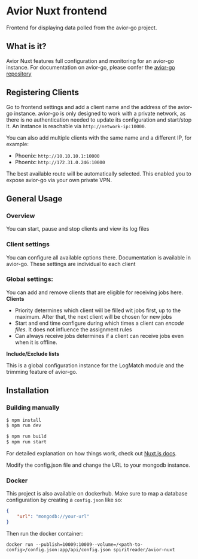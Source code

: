# Avior Nuxt frontend
Frontend for displaying data polled from the avior-go project.

## What is it?
Avior Nuxt features full configuration and monitoring for an avior-go instance.
For documentation on avior-go, please confer the
[avior-go repository](https://www.github.com/Spiritreader/avior-go)

## Registering Clients
Go to frontend settings and add a client name and the address of the avior-go instance.
avior-go is only designed to work with a private network, as there is no authentication needed to update its configuration and start/stop it.
An instance is reachable via `http://network-ip:10000`.

You can also add multiple clients with the same name and a different IP, for example:
- Phoenix: `http://10.10.10.1:10000`
- Phoenix: `http://172.31.0.246:10000`

The best available route will be automatically selected. This enabled you to expose avior-go via your own private VPN.

## General Usage
### Overview
You can start, pause and stop clients and view its log files

### Client settings
You can configure all available options there. Documentation is available in avior-go. These settings are individual to each client

### Global settings: 

You can add and remove clients that are eligible for receiving jobs here. 
**Clients**
- Priority determines which client will be filled wit jobs first, up to the maximum. After that, the next client will be chosen for new jobs
- Start and end time configure during which times a client can *encode files*. It does not influence the assignment rules
- Can always receive jobs determines if a client can receive jobs even when it is offline.

**Include/Exclude lists**

This is a global configuration instance for the LogMatch module and the trimming feature of avior-go.


## Installation

### Building manually

```bash
$ npm install
$ npm run dev

$ npm run build
$ npm run start
```

For detailed explanation on how things work, check out [Nuxt.js docs](https://nuxtjs.org).

Modify the config.json file and change the URL to your mongodb instance.

### Docker

This project is also available on dockerhub. Make sure to map a database configuration by creating a `config.json` like so:
```json
{
    "url": "mongodb://your-url"
}
```

Then run the docker container:

```docker
docker run --publish=10009:10009--volume=/<path-to-config>/config.json:app/api/config.json spiritreader/avior-nuxt
```
